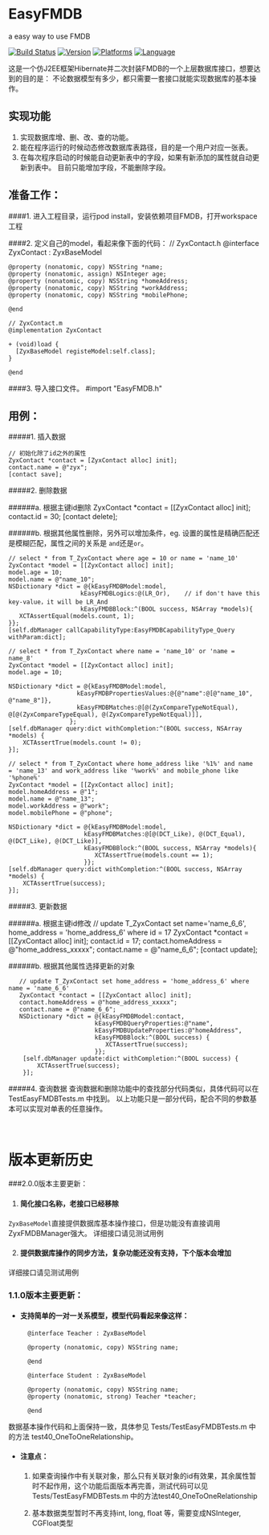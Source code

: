 EasyFMDB
========
a easy way to use FMDB

[![Build Status](https://travis-ci.org/sytuzhouyong/EasyFMDB.svg?branch=master)](https://travis-ci.org/sytuzhouyong/EasyFMDB)
[![Version](https://img.shields.io/badge/version-2.0.1-brightgreen.svg)](https://github.com/sytuzhouyong/EasyFMDB)
[![Platforms](https://img.shields.io/badge/platform-macos%20%7C%20ios-brightgreen.svg)](https://github.com/sytuzhouyong/EasyFMDB)
[![Language](https://img.shields.io/badge/language-ObjectiveC-brightgreen.svg)](https://github.com/sytuzhouyong/EasyFMDB)


这是一个仿J2EE框架Hibernate并二次封装FMDB的一个上层数据库接口，想要达到的目的是：
不论数据模型有多少，都只需要一套接口就能实现数据库的基本操作。

实现功能
--------------
   1. 实现数据库增、删、改、查的功能。
   2. 能在程序运行的时候动态修改数据库表路径，目的是一个用户对应一张表。
   3. 在每次程序启动的时候能自动更新表中的字段，如果有新添加的属性就自动更新到表中。
      目前只能增加字段，不能删除字段。


准备工作：
---------
####1. 进入工程目录，运行pod install，安装依赖项目FMDB，打开workspace工程

####2. 定义自己的model，看起来像下面的代码：
	// ZyxContact.h
	@interface ZyxContact : ZyxBaseModel
	
	@property (nonatomic, copy) NSString *name;
	@property (nonatomic, assign) NSInteger age;
	@property (nonatomic, copy) NSString *homeAddress;
	@property (nonatomic, copy) NSString *workAddress;
	@property (nonatomic, copy) NSString *mobilePhone;
	
	@end
	
	// ZyxContact.m
	@implementation ZyxContact
	
	+ (void)load {
	  [ZyxBaseModel registeModel:self.class];
	}
	
	@end

####3. 导入接口文件。
    #import "EasyFMDB.h"

用例：
--------

#####1. 插入数据
      
    // 初始化除了id之外的属性
    ZyxContact *contact = [ZyxContact alloc] init];
    contact.name = @"zyx";
    [contact save];
    
#####2. 删除数据

######a. 根据主键id删除
       ZyxContact *contact = [[ZyxContact alloc] init];
       contact.id = 30;
       [contact delete];

######b. 根据其他属性删除，另外可以增加条件，eg. 设置的属性是精确匹配还是模糊匹配，属性之间的关系是 `and`还是`or`。

	// select * from T_ZyxContact where age = 10 or name = 'name_10'
	ZyxContact *model = [[ZyxContact alloc] init];
	model.age = 10;
	model.name = @"name_10";
    NSDictionary *dict = @{kEasyFMDBModel:model,
                        kEasyFMDBLogics:@(LR_Or),    // if don't have this key-value，it will be LR_And
                        kEasyFMDBBlock:^(BOOL success, NSArray *models){
       XCTAssertEqual(models.count, 1);
    }};
    [self.dbManager callCapabilityType:EasyFMDBCapabilityType_Query withParam:dict];

    // select * from T_ZyxContact where name = 'name_10' or 'name = name_8'
   	ZyxContact *model = [[ZyxContact alloc] init];
	model.age = 10;

	NSDictionary *dict = @{kEasyFMDBModel:model,
                       kEasyFMDBPropertiesValues:@{@"name":@[@"name_10", @"name_8"]},
                       kEasyFMDBMatches:@[@(ZyxCompareTypeNotEqual), @[@(ZyxCompareTypeEqual), @(ZyxCompareTypeNotEqual)]],
                     };
	[self.dbManager query:dict withCompletion:^(BOOL success, NSArray *models) {
    	XCTAssertTrue(models.count != 0);
	}];

    // select * from T_ZyxContact where home_address like '%1%' and name  = 'name_13' and work_address like '%work%' and mobile_phone like '%phone%'
    ZyxContact *model = [[ZyxContact alloc] init];
    model.homeAddress = @"1";
    model.name = @"name_13";
    model.workAddress = @"work";
    model.mobilePhone = @"phone";
 
    NSDictionary *dict = @{kEasyFMDBModel:model,
                         kEasyFMDBMatches:@[@(DCT_Like), @(DCT_Equal), @(DCT_Like), @(DCT_Like)],
                         kEasyFMDBBlock:^(BOOL success, NSArray *models){
                            XCTAssertTrue(models.count == 1);
                         }};
    [self.dbManager query:dict withCompletion:^(BOOL success, NSArray *models) {
   		XCTAssertTrue(success);
   	}];
      
#####3. 更新数据

######a. 根据主键id修改
       // update T_ZyxContact set name='name_6_6', home_address = 'home_address_6' where id = 17
       ZyxContact *contact = [[ZyxContact alloc] init];
       contact.id = 17;
       contact.homeAddress = @"home_address_xxxxx";
       contact.name = @"name_6_6";
       [contact update];
    
######b. 根据其他属性选择更新的对象

       // update T_ZyxContact set home_address = 'home_address_6' where name = 'name_6_6'
       ZyxContact *contact = [[ZyxContact alloc] init];
       contact.homeAddress = @"home_address_xxxxx";
       contact.name = @"name_6_6";
       NSDictionary *dict = @{kEasyFMDBModel:contact,
                            kEasyFMDBQueryProperties:@"name",
                            kEasyFMDBUpdateProperties:@"homeAddress",
                            kEasyFMDBBlock:^(BOOL success) {
                               XCTAssertTrue(success);
                            }};
        [self.dbManager update:dict withCompletion:^(BOOL success) {
        	XCTAssertTrue(success);
        }];

#####4. 查询数据
   查询数据和删除功能中的查找部分代码类似，具体代码可以在 TestEasyFMDBTests.m 中找到。
以上功能只是一部分代码，配合不同的参数基本可以实现对单表的任意操作。   

<br />

# 版本更新历史
###2.0.0版本主要更新：
1. #### 简化接口名称，老接口已经移除
`ZyxBaseModel`直接提供数据库基本操作接口，但是功能没有直接调用ZyxFMDBManager强大。
详细接口请见测试用例

2. #### 提供数据库操作的同步方法，复杂功能还没有支持，下个版本会增加
详细接口请见测试用例
<br />

### 1.1.0版本主要更新：
* #### 支持简单的一对一关系模型，模型代码看起来像这样：
	
		@interface Teacher : ZyxBaseModel
		
		@property (nonatomic, copy) NSString name;
		
		@end
		
		@interface Student : ZyxBaseModel
		
		@property (nonatomic, copy) NSString name;
		@property (nonatomic, strong) Teacher *teacher;
		
		@end	

数据基本操作代码和上面保持一致，具体参见 Tests/TestEasyFMDBTests.m 中的方法 test40_OneToOneRelationship。

* #### 注意点：
	1. 如果查询操作中有关联对象，那么只有关联对象的id有效果，其余属性暂时不起作用，这个功能后面版本再完善，测试代码可以见 Tests/TestEasyFMDBTests.m 中的方法test40_OneToOneRelationship
	
	2. 基本数据类型暂时不再支持int, long, float 等，需要变成NSInteger, CGFloat类型






